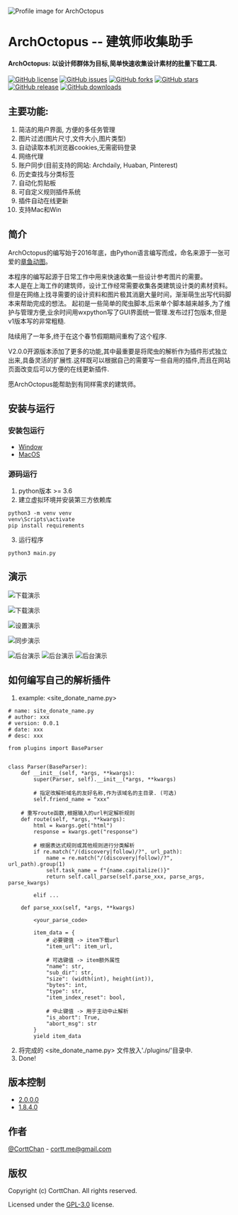 
![Profile image for ArchOctopus](./gui/resource/icons/profile-160x.png)

# ArchOctopus -- 建筑师收集助手
#### ArchOctopus: 以设计师群体为目标,简单快速收集设计素材的批量下载工具.

<!-- PROJECT SHIELDS -->
[![GitHub license](https://img.shields.io/github/license/CorttChan/ArchOctopus?style=flat-square)](https://github.com/CorttChan/ArchOctopus/blob/main/LICENSE)
[![GitHub issues](https://img.shields.io/github/issues/CorttChan/ArchOctopus?style=flat-square&logo=github)](https://github.com/CorttChan/ArchOctopus/issues)
[![GitHub forks](https://img.shields.io/github/forks/CorttChan/ArchOctopus?style=flat-square&logo=github)](https://github.com/CorttChan/ArchOctopus/network)
[![GitHub stars](https://img.shields.io/github/stars/CorttChan/ArchOctopus?style=flat-square&logo=github)](https://github.com/CorttChan/ArchOctopus/stargazers)
[![GitHub release](https://img.shields.io/github/v/release/CorttChan/ArchOctopus.svg?style=flat-square&logo=github)](https://github.com/CorttChan/ArchOctopus/releases/latest)
[![GitHub downloads](https://img.shields.io/github/downloads/CorttChan/ArchOctopus/total.svg?style=flat-square&logo=github)](https://github.com/CorttChan/ArchOctopus/releases/latest)



## 主要功能:
1. 简洁的用户界面, 方便的多任务管理
2. 图片过滤(图片尺寸,文件大小,图片类型)
3. 自动读取本机浏览器cookies,无需密码登录
4. 网络代理
5. 账户同步(目前支持的网站: Archdaily, Huaban, Pinterest)
6. 历史查找与分类标签
7. 自动化剪贴板
8. 可自定义规则插件系统
9. 插件自动在线更新
10. 支持Mac和Win

## 简介
ArchOctopus的编写始于2016年底，由Python语言编写而成，命名来源于一张可爱的[章鱼动图](https://dribbble.com/shots/1808172-Octopus-ish-guy-Swim-Cycle/attachments/8990689?mode=media)。

本程序的编写起源于日常工作中用来快速收集一些设计参考图片的需要。  
本人是在上海工作的建筑师，设计工作经常需要收集各类建筑设计类的素材资料。
但是在网络上找寻需要的设计资料和图片极其消磨大量时间，渐渐萌生出写代码脚本来帮助完成的想法。
起初是一些简单的爬虫脚本,后来单个脚本越来越多,为了维护与管理方便,业余时间用wxpython写了GUI界面统一管理.发布过打包版本,但是v1版本写的非常粗糙.

陆续用了一年多,终于在这个春节假期期间重构了这个程序.

V2.0.0开源版本添加了更多的功能,其中最重要是将爬虫的解析作为插件形式独立出来,具备灵活的扩展性.这样既可以根据自己的需要写一些自用的插件,而且在网站页面改变后可以方便的在线更新插件.


愿ArchOctopus能帮助到有同样需求的建筑师。

## 安装与运行
### 安装包运行
- [Window](https://github.com/CorttChan/ArchOctopus/releases/latest)
- [MacOS](https://github.com/CorttChan/ArchOctopus/releases/latest)

### 源码运行
1. python版本 >= 3.6
2. 建立虚拟环境并安装第三方依赖库
```commandline
python3 -m venv venv
venv\Scripts\activate
pip install requirements
```
3. 运行程序
```commandline
python3 main.py
```

## 演示
![下载演示](./demo/gui_mac.png)

![下载演示](./demo/gui_main.png)

![设置演示](./demo/gui_sync.png)

![同步演示](./demo/gui_history.png)

![后台演示](./demo/gui_setup1.png)
![后台演示](./demo/gui_setup2.png)
![后台演示](./demo/gui_setup3.png)


## 如何编写自己的解析插件
1. example: <site_donate_name.py>
```commandline
# name: site_donate_name.py
# author: xxx
# version: 0.0.1
# date: xxx
# desc: xxx

from plugins import BaseParser


class Parser(BaseParser):
    def __init__(self, *args, **kwargs):
        super(Parser, self).__init__(*args, **kwargs)
        
        # 指定改解析域名的友好名称,作为该域名的主目录. (可选)
        self.friend_name = "xxx"
    
    # 重写route函数,根据输入的url判定解析规则
    def route(self, *args, **kwargs):
        html = kwargs.get("html")
        response = kwargs.get("response")
        
        # 根据表达式规则或其他规则进行分类解析
        if re.match("/(discovery|follow)/?", url_path):
            name = re.match("/(discovery|follow)/?", url_path).group(1)
            self.task_name = f"{name.capitalize()}"
            return self.call_parse(self.parse_xxx, parse_args, parse_kwargs)
            
        elif ...
        
    def parse_xxx(self, *args, **kwargs)
    
        <your_parse_code>
    
        item_data = {
            # 必要键值 -> item下载url
            "item_url": item_url,
            
            # 可选键值 -> item额外属性
            "name": str,
            "sub_dir": str, 
            "size": (width(int), height(int)),
            "bytes": int,
            "type": str,
            "item_index_reset": bool,
            
            # 中止键值 -> 用于主动中止解析
            "is_abort": True,
            "abort_msg": str
        }
        yield item_data
```
2. 将完成的 <site_donate_name.py> 文件放入'./plugins/'目录中.
3. Done!


## 版本控制
- [2.0.0.0](https://github.com/CorttChan/ArchOctopus/releases/tag/v2.0.0)
- [1.8.4.0](https://github.com/CorttChan/ArchOctopus/releases/tag/v1.8.4.0)

## 作者
[@CorttChan](http://www.cortt.me) - cortt.me@gmail.com

## 版权
Copyright (c) CorttChan. All rights reserved.

Licensed under the [GPL-3.0](LICENSE) license.
